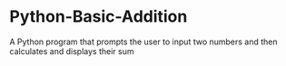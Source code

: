 # Python-Basic-Addition
A Python program that prompts the user to input two numbers and then calculates and displays their sum
